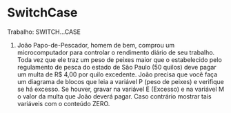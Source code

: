 # SwitchCase
Trabalho: SWITCH...CASE
1. João Papo-de-Pescador, homem de bem, comprou um
microcomputador para controlar o rendimento diário de seu trabalho. Toda
vez que ele traz um peso de peixes maior que o estabelecido pelo
regulamento de pesca do estado de São Paulo (50 quilos) deve pagar um
multa de R$ 4,00 por quilo excedente. João precisa que você faça um
diagrama de blocos que leia a variável P (peso de peixes) e verifique se
há excesso. Se houver, gravar na variável E (Excesso) e na variável M o
valor da multa que João deverá pagar. Caso contrário mostrar tais
variáveis com o conteúdo ZERO.
